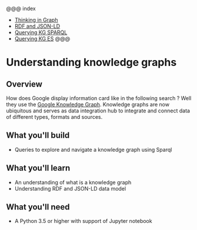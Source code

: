 
@@@ index

* [Thinking in Graph](thinking-in-graph.md)
* [RDF and JSON-LD](understanding-jsonld.md)
* [Querying KG SPARQL](querying-knowledge-graph-sparql.md)
* [Querying KG ES](querying-knowledge-graph-elasticsearch.md)
@@@

# Understanding knowledge graphs


## Overview

How does Google display information card like in the following search ? Well they use the [Google Knowledge Graph](https://developers.google.com/knowledge-graph/).
Knowledge graphs are now ubiquitous and serves as data integration hub to integrate and connect data of different types, formats and sources.


## What you'll build

* Queries to explore and navigate a knowledge graph using Sparql


## What you'll learn

* An understanding of what is a knowledge graph
* Understanding RDF and JSON-LD data model


## What you'll need

* A Python 3.5 or higher  with support of Jupyter notebook
